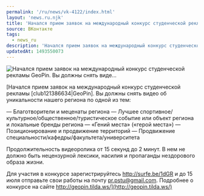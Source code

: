 ```yaml
---
permalink: '/ru/news/vk-4122/index.html'
layout: 'news.ru.njk'
title: 'Начался прием заявок на международный конкурс студенческой рекламы GeoPin. Вы должны снять виде…'
source: ВКонтакте
tags:
  - news_ru
description: 'Начался прием заявок на международный конкурс студенческой рекламы GeoPin. Вы должны снять виде…'
updatedAt: 1493550073
---
```

![Начался прием заявок на международный конкурс студенческой рекламы GeoPin. Вы должны снять виде…](https://sun9-38.userapi.com/c639524/v639524501/20101/tFCohPzSHE0.jpg)

[Начался прием заявок на международный конкурс студенческой рекламы [club121386634|GeoPin]. Вы должны снять видео об уникальности нашего региона по одной из тем:
 
— Благотворители и меценаты региона 
— Лучшее спортивное/культурное/общественное/туристическое событие или объект региона и локальные бренды региона 
— «Гений места» («герой места») 
— Позиционирование и продвижение территорий 
— Продвижение специальности/кафедры/факультета/университета 

Продолжительность видеоролика от 15 секунд до 2 минут. В нем не должно быть нецензурной лексики, насилия и пропаганды нездорового образа жизни. 

Для участия в конкурсе зарегистрируйтесь http://surfe.be/1dGR и до 15 июля отправьте свои работы на почту pr.pstu@gmail.com. 
Подробнее о конкурсе на сайте http://geopin.tilda.ws/](http://geopin.tilda.ws/)
